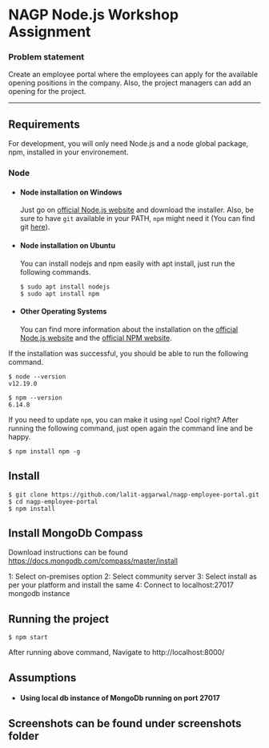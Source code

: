# NAGP Node.js Workshop Assignment

### Problem statement

Create an employee portal where the employees can apply for the available opening positions in the company. Also, the project managers can add an opening for the project.

---
## Requirements

For development, you will only need Node.js and a node global package, npm, installed in your environement.

### Node
- #### Node installation on Windows

  Just go on [official Node.js website](https://nodejs.org/) and download the installer. Also, be sure to have `git` available in your PATH, `npm` might need it (You can find git [here](https://git-scm.com/)).

- #### Node installation on Ubuntu

  You can install nodejs and npm easily with apt install, just run the following commands.

      $ sudo apt install nodejs
      $ sudo apt install npm

- #### Other Operating Systems

  You can find more information about the installation on the [official Node.js website](https://nodejs.org/) and the [official NPM website](https://npmjs.org/).

If the installation was successful, you should be able to run the following command.

    $ node --version
    v12.19.0

    $ npm --version
    6.14.8

If you need to update `npm`, you can make it using `npm`! Cool right? After running the following command, just open again the command line and be happy.

    $ npm install npm -g

## Install

    $ git clone https://github.com/lalit-aggarwal/nagp-employee-portal.git
    $ cd nagp-employee-portal
    $ npm install

## Install MongoDb Compass

Download instructions can be found https://docs.mongodb.com/compass/master/install

1: Select on-premises option
2: Select community server
3: Select install as per your platform and install the same
4: Connect to localhost:27017 mongodb instance

## Running the project

    $ npm start
	
After running above command, Navigate to http://localhost:8000/

## Assumptions

- #### Using local db instance of MongoDb running on port 27017

## Screenshots can be found under screenshots folder
